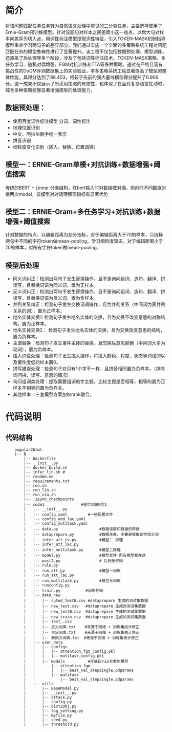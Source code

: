 
# 简介

将该问题匹配任务任务转为自然语言处理中常见的二分类任务，主要选择使用了Ernie-Gram预训练模型。针对该题句对样本之间差距小这一难点，以增大句对样本间差异为切入点，用词性标注模型提取词性特征，引入TOKEN-MASK机制指导模型重点学习两句子的差异部分。我们通过实施一个全面的多策略系统工程对问题匹配任务的模型鲁棒性进行了显著提升。该工程不仅包括数据预处理、模型训练，还涵盖了后处理等多个阶段，涉及了包括词性标注技术、TOKEN-MASK策略、多任务学习、随机对偶增强、FGM对抗训练和TTA等多种策略。通过在严格且富有挑战性的DuQM评测数据集上的实验验证，本多策略系统工程显著提高了模型的整体性能，其得分达到了88.403，相较于先前的强大基线模型得分提升了6.906分。这一成果不仅展示了所采用策略的有效性，也体现了在面对复杂语言扰动时，综合多种策略能够显著增强模型的处理能力。



## 数据预处理： 
    
- 使用百度词性标注模型 分词、词性标注
- 地理位置识别
- 中文、阿拉伯数字统一表示
- 拼音识别
- 细粒度变化识别（插入、替换、位置调换）


## 模型一：ERNIE-Gram单模+对抗训练+数据增强+阈值搜索

传统的BERT + Linear 分类结构，在bert输入时对数据做对偶，前向时不同数据对做两次model，该模型对对话理解项指标有显著优势

## 模型二：ERNIE-Gram+多任务学习+对抗训练+数据增强+阈值搜索
    
针对数据的特点。以编辑距离为划分指标，对于编辑距离大于70的样本，只选择两句中不同的字符token做mean-pooling，学习细粒度知识。对于编辑距离小于70的样本，对所有字符token做mean-pooling、


## 模型后处理

- 同义词纠正：检测出两句子发生替换操作，且不是询问组词、造句、翻译、拼读写，且替换词语为同义词，置为正样本。
- 反义词纠正：检测出两句子发生替换操作，且不是询问组词、造句、翻译、拼读写，且替换词语为反义词，置为负样本。
- 并列关系纠正：检测句子发生交换词语操作，且为并列关系（中间词为表并列关系的词），置为正样本。
- 地名实体交换1: 检测句子发生地名实体的交换，且为交换不改变意思的对称结构，置为正样本。
- 地名实体交换2： 检测句子发生地名实体的交换，且为交换改变意思的结构，置为负样本。
- 主谓替换：检测句子发生事件主体的替换，且交换后意思颠倒（中间词大多为动词），置为负样本。
- 插入词语处理：检测句子发生插入操作，将插入颜色、程度、状态等词语的以及置性度低的样本置0。
- 拼写错误处理：检测句子对只有1个字不一样，且拼音相同置为负样本。（排除询问拼、读写、意思的情况）
- 询问组词类处理：提取需要组词的字主题，比较主题是否相等，相等的置为正样本不相等的置为负样本。
- 其他样本：三套模型方案加权rank融合。


# 代码说明
## 代码结构
```
    angular2html
    |-- B
        |-- Dockerfile
        |-- __init__.py
        |-- docker_build.sh
        |-- infer_lin.sh #
        |-- readme.md
        |-- requirements.txt
        |-- run.sh
        |-- run_lin.sh
        |-- run_xia.sh
        |-- .ipynb_checkpoints
        |-- code1                #模型1和模型1 
        |   |-- __init__.py 
        |   |-- config.yaml         #一些配置文件
        |   |-- config_add_lac.yaml
        |   |-- config_mutitask.yaml
        |   |-- data.py                  #数据读取和数据的转换
        |   |-- dataprepare.py           #数据准备、主要是提取词性和分词
        |   |-- infer_att_cv.py          #模型二 推理
        |   |-- infer_att_lac.py 
        |   |-- infer_multitask.py       #模型二推理
        |   |-- model.py                 #模型文件 所有模型都在这
        |   |-- post2.py                 # 后处理代码
        |   |-- rule.py            
        |   |-- run_att.py               #模型一训练
        |   |-- run_att_lac.py   
        |   |-- run_multitask.py         #模型三训练
        |   |-- runconfig.py
        |   |-- train.py           #训练代码
        |   |-- data_new
        |   |   |-- cuted_testB.csv #dataprepare 生成的测试集数据
        |   |   |-- new_test.csv   #dataprepare 生成的测试集数据
        |   |   |-- new_testB.csv  #dataprepare 生成的测试集数据
        |   |   |-- new_train.csv  #dataprepare 生成的测试集数据
        |   |   |-- test_.csv  
        |   |   |-- 反义词库.txt    #来源于网络 + 训练集统计修正
        |   |   |-- 否定词库.txt    #来源于网络 + 训练集统计修正
        |   |   |-- 新同义词典.txt  #来源于网络 + 训练集统计修正
        |   |-- user_data
        |   |   |-- configs
        |   |   |   |-- attention_fgm_config.pkl
        |   |   |   |-- mutitask_config.pkl
        |   |   |-- models          #存放Ernie方案的模型
        |   |       |-- attention_fgm 
        |   |       |   |-- best_val_stepsingle.pdparams
        |   |       |-- mutitask    
        |   |           |-- best_val_stepsingle.pdparams
        |   |-- utils               
        |       |-- BaseModel.py
        |       |-- __init__.py
        |       |-- attack.py
        |       |-- config.py
        |       |-- dict2Obj.py
        |       |-- log_setting.py
        |       |-- myfile.py
        |       |-- seed.py
        |       |-- threshold.py
           
```



